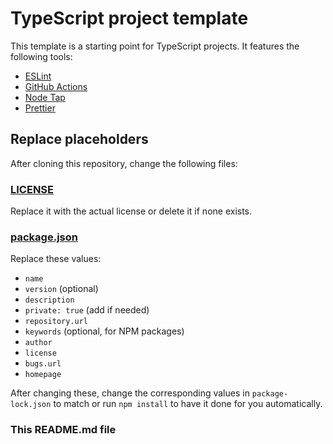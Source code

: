 # TypeScript project template

This template is a starting point for TypeScript projects. It features the following tools:

- [ESLint](https://eslint.org/)
- [GitHub Actions](https://github.com/features/actions)
- [Node Tap](https://node-tap.org)
- [Prettier](https://prettier.io)

## Replace placeholders

After cloning this repository, change the following files:

### [LICENSE](LICENSE)

Replace it with the actual license or delete it if none exists.

### [package.json](package.json)

Replace these values:

- `name`
- `version` (optional)
- `description`
- `private: true` (add if needed)
- `repository.url`
- `keywords` (optional, for NPM packages)
- `author`
- `license`
- `bugs.url`
- `homepage`

After changing these, change the corresponding values in `package-lock.json` to match or run
`npm install` to have it done for you automatically.

### This README.md file
